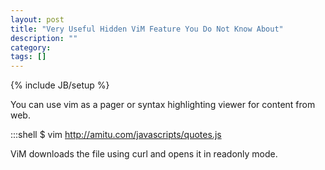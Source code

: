 ```yaml
---
layout: post
title: "Very Useful Hidden ViM Feature You Do Not Know About"
description: ""
category: 
tags: []
---
```

{% include JB/setup %}

You can use vim as a pager or syntax highlighting viewer for content from web.

:::shell
$ vim http://amitu.com/javascripts/quotes.js

ViM downloads the file using curl and opens it in readonly mode.
